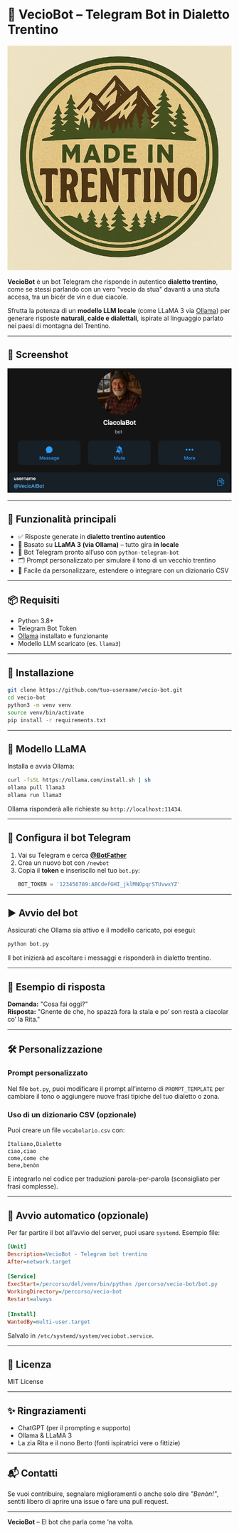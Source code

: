 # 🧓 VecioBot – Telegram Bot in Dialetto Trentino

![Made in Trentino](img/made-in-trentino.png)

**VecioBot** è un bot Telegram che risponde in autentico **dialetto trentino**, come se stessi parlando con un vero "vecio da stua" davanti a una stufa accesa, tra un bicér de vin e due ciacole.

Sfrutta la potenza di un **modello LLM locale** (come LLaMA 3 via [Ollama](https://ollama.com)) per generare risposte **naturali, calde e dialettali**, ispirate al linguaggio parlato nei paesi di montagna del Trentino.

---

## 📸 Screenshot

<p align="center">
  <img src="img/vecio-screenshot.png" width="600">
</p>

---

## 🚀 Funzionalità principali

- ✅ Risposte generate in **dialetto trentino autentico**
- 🧠 Basato su **LLaMA 3 (via Ollama)** – tutto gira **in locale**
- 💬 Bot Telegram pronto all’uso con `python-telegram-bot`
- 🗂️ Prompt personalizzato per simulare il tono di un vecchio trentino
- 🔁 Facile da personalizzare, estendere o integrare con un dizionario CSV

---

## 📦 Requisiti

- Python 3.8+
- Telegram Bot Token
- [Ollama](https://ollama.com) installato e funzionante
- Modello LLM scaricato (es. `llama3`)

---

## 🔧 Installazione

```bash
git clone https://github.com/tuo-username/vecio-bot.git
cd vecio-bot
python3 -m venv venv
source venv/bin/activate
pip install -r requirements.txt
```

---

## 🧠 Modello LLaMA

Installa e avvia Ollama:

```bash
curl -fsSL https://ollama.com/install.sh | sh
ollama pull llama3
ollama run llama3
```

Ollama risponderà alle richieste su `http://localhost:11434`.

---

## 🤖 Configura il bot Telegram

1. Vai su Telegram e cerca **[@BotFather](https://t.me/BotFather)**
2. Crea un nuovo bot con `/newbot`
3. Copia il **token** e inseriscilo nel tuo `bot.py`:
   ```python
   BOT_TOKEN = '123456789:ABCdefGHI_jklMNOpqrSTUvwxYZ'
   ```

---

## ▶️ Avvio del bot

Assicurati che Ollama sia attivo e il modello caricato, poi esegui:

```bash
python bot.py
```

Il bot inizierà ad ascoltare i messaggi e risponderà in dialetto trentino.

---

## 🧾 Esempio di risposta

**Domanda:** "Cosa fai oggi?"  
**Risposta:** "Gnente de che, ho spazzà fora la stala e po’ son restà a ciacolar co’ la Rita."

---

## 🛠️ Personalizzazione

### Prompt personalizzato

Nel file `bot.py`, puoi modificare il prompt all’interno di `PROMPT_TEMPLATE` per cambiare il tono o aggiungere nuove frasi tipiche del tuo dialetto o zona.

### Uso di un dizionario CSV (opzionale)

Puoi creare un file `vocabolario.csv` con:

```csv
Italiano,Dialetto
ciao,ciao
come,come che
bene,benòn
```

E integrarlo nel codice per traduzioni parola-per-parola (sconsigliato per frasi complesse).

---

## 🧠 Avvio automatico (opzionale)

Per far partire il bot all’avvio del server, puoi usare `systemd`. Esempio file:

```ini
[Unit]
Description=VecioBot - Telegram bot trentino
After=network.target

[Service]
ExecStart=/percorso/del/venv/bin/python /percorso/vecio-bot/bot.py
WorkingDirectory=/percorso/vecio-bot
Restart=always

[Install]
WantedBy=multi-user.target
```

Salvalo in `/etc/systemd/system/veciobot.service`.

---

## 📄 Licenza

MIT License

---

## ✨ Ringraziamenti

- ChatGPT (per il prompting e supporto)
- Ollama & LLaMA 3
- La zia Rita e il nono Berto (fonti ispiratrici vere o fittizie)

---

## 📬 Contatti

Se vuoi contribuire, segnalare miglioramenti o anche solo dire *"Benòn!"*, sentiti libero di aprire una issue o fare una pull request.

---

**VecioBot** – El bot che parla come ‘na volta.
